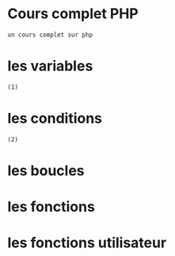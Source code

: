 # Cours complet PHP
    un cours complet sur php
# les variables
    (1) 
# les conditions
    (2)
# les boucles

# les fonctions

# les fonctions utilisateur

